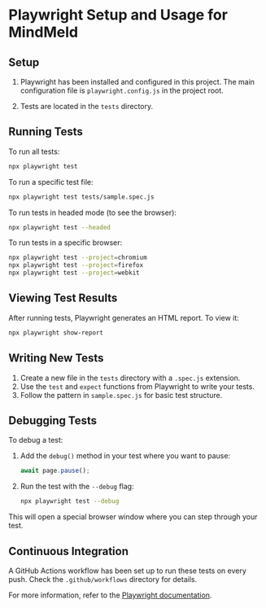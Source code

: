 # Playwright Setup and Usage for MindMeld

## Setup

1. Playwright has been installed and configured in this project. The main configuration file is `playwright.config.js` in the project root.

2. Tests are located in the `tests` directory.

## Running Tests

To run all tests:

```bash
npx playwright test
```

To run a specific test file:

```bash
npx playwright test tests/sample.spec.js
```

To run tests in headed mode (to see the browser):

```bash
npx playwright test --headed
```

To run tests in a specific browser:

```bash
npx playwright test --project=chromium
npx playwright test --project=firefox
npx playwright test --project=webkit
```

## Viewing Test Results

After running tests, Playwright generates an HTML report. To view it:

```bash
npx playwright show-report
```

## Writing New Tests

1. Create a new file in the `tests` directory with a `.spec.js` extension.
2. Use the `test` and `expect` functions from Playwright to write your tests.
3. Follow the pattern in `sample.spec.js` for basic test structure.

## Debugging Tests

To debug a test:

1. Add the `debug()` method in your test where you want to pause:

   ```javascript
   await page.pause();
   ```

2. Run the test with the `--debug` flag:

   ```bash
   npx playwright test --debug
   ```

This will open a special browser window where you can step through your test.

## Continuous Integration

A GitHub Actions workflow has been set up to run these tests on every push. Check the `.github/workflows` directory for details.

For more information, refer to the [Playwright documentation](https://playwright.dev/docs/intro).
